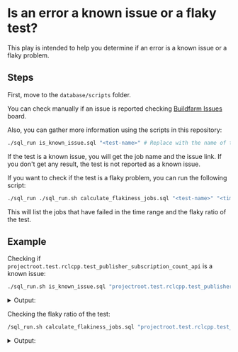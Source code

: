 # Is an error a known issue or a flaky test?

This play is intended to help you determine if an error is a known issue or a flaky problem.

## Steps

First, move to the `database/scripts` folder.

You can check manually if an issue is reported checking [Buildfarm Issues](https://github.com/orgs/osrf/projects/23/views/1) board.

Also, you can gather more information using the scripts in this repository:

```bash
./sql_run is_known_issue.sql "<test-name>" # Replace with the name of the test you want to check
```

If the test is a known issue, you will get the job name and the issue link. If you don't get any result, the test is not reported as a known issue.

If you want to check if the test is a flaky problem, you can run the following script:

```bash
./sql_run ./sql_run.sh calculate_flakiness_jobs.sql "<test-name>" "<time-range>" # Replace with the name of the test and the time range (e.g., 30 days) you want to check
```

This will list the jobs that have failed in the time range and the flaky ratio of the test.

## Example

Checking if `projectroot.test.rclcpp.test_publisher_subscription_count_api` is a known issue:

```bash
./sql_run.sh is_known_issue.sql "projectroot.test.rclcpp.test_publisher_subscription_count_api"
```

<details>
<summary>
Output:
</summary>

```
error_name|job_name|github_issue|status
projectroot.test.rclcpp.test_publisher_subscription_count_api|nightly_win_deb|https://github.com/ros2/rclcpp/issues/2230|OPEN
```

</details>

Checking the flaky ratio of the test:

```bash
/sql_run.sh calculate_flakiness_jobs.sql "projectroot.test.rclcpp.test_publisher_subscription_count_api" "30 days"
```

<details>
<summary>
Output:
</summary>

```
job_name|last_fail|first_fail|build_count|failure_count|failure_percentage
nightly_win_deb|2023-10-22|2023-10-08|31|7|22.58
```

</details>
